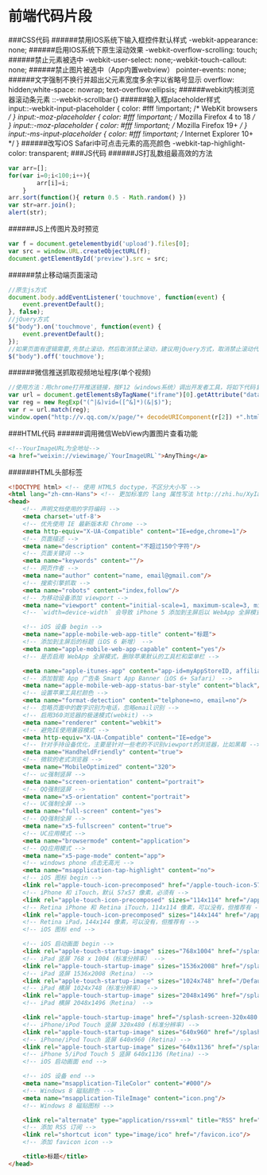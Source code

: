 前端代码片段
==
###CSS代码
######禁用IOS系统下输入框控件默认样式
    -webkit-appearance: none;
######启用IOS系统下原生滚动效果
    -webkit-overflow-scrolling: touch;
######禁止元素被选中
    -webkit-user-select: none;-webkit-touch-callout: none;
######禁止图片被选中（App内置webview）
    pointer-events: none;
######文字强制不换行并超出父元素宽度多余字以省略号显示
    overflow: hidden;white-space: nowrap; text-overflow:ellipsis;
######webkit内核浏览器滚动条元素
    ::-webkit-scrollbar{}
######输入框placeholder样式    
    input::-webkit-input-placeholder {
    color: #fff !important; /* WebKit browsers */
    }
    input:-moz-placeholder {
    color: #fff !important; /* Mozilla Firefox 4 to 18 */
    }
    input::-moz-placeholder {
    color: #fff !important; /* Mozilla Firefox 19+ */
    }
    input:-ms-input-placeholder {
    color: #fff !important; /* Internet Explorer 10+ */
    }
######改写iOS Safari中可点击元素的高亮颜色
    -webkit-tap-highlight-color: transparent;
###JS代码
######JS打乱数组最高效的方法
```js
var arr=[];
for(var i=0;i<100;i++){
        arr[i]=i;
    }
arr.sort(function(){ return 0.5 - Math.random() })
var str=arr.join();
alert(str);
```
######JS上传图片及时预览
```js
var f = document.getelementbyid('upload').files[0];
var src = window.URL.createObjectURL(f);
document.getElementById('preview').src = src;
```
######禁止移动端页面滚动
```js
//原生js方式
document.body.addEventListener('touchmove', function(event) {
	event.preventDefault();
}, false);
//jQuery方式
$("body").on('touchmove', function(event) {
    event.preventDefault();
});
//如果页面有逻辑需要,先禁止滚动，然后取消禁止滚动，建议用jQuery方式，取消禁止滚动代码如下
$("body").off('touchmove');
```
######微信推送抓取视频地址程序(单个视频)
```js
//使用方法：用chrome打开推送链接，按F12（windows系统）调出开发者工具，将如下代码复制粘贴到console控制台即可
var url = document.getElementsByTagName("iframe")[0].getAttribute("data-src").split("?")[1];
var reg = new RegExp("(^|&)vid=([^&]*)(&|$)");
var r = url.match(reg);
window.open("http://v.qq.com/x/page/"+ decodeURIComponent(r[2]) +".html");
```
###HTML代码
######调用微信WebView内置图片查看功能
```html
<!--YourImageURL为全地址-->
<a href="weixin://viewimage/`YourImageURL`">AnyThing</a>
```
######HTML头部标签
```html
<!DOCTYPE html> <!-- 使用 HTML5 doctype，不区分大小写 -->
<html lang="zh-cmn-Hans"> <!-- 更加标准的 lang 属性写法 http://zhi.hu/XyIa -->
<head>
    <!-- 声明文档使用的字符编码 -->
    <meta charset='utf-8'>
    <!-- 优先使用 IE 最新版本和 Chrome -->
    <meta http-equiv="X-UA-Compatible" content="IE=edge,chrome=1"/>
    <!-- 页面描述 -->
    <meta name="description" content="不超过150个字符"/>
    <!-- 页面关键词 -->
    <meta name="keywords" content=""/>
    <!-- 网页作者 -->
    <meta name="author" content="name, email@gmail.com"/>
    <!-- 搜索引擎抓取 -->
    <meta name="robots" content="index,follow"/>
    <!-- 为移动设备添加 viewport -->
    <meta name="viewport" content="initial-scale=1, maximum-scale=3, minimum-scale=1, user-scalable=no">
    <!-- `width=device-width` 会导致 iPhone 5 添加到主屏后以 WebApp 全屏模式打开页面时出现黑边 http://bigc.at/ios-webapp-viewport-meta.orz -->

    <!-- iOS 设备 begin -->
    <meta name="apple-mobile-web-app-title" content="标题">
    <!-- 添加到主屏后的标题（iOS 6 新增） -->
    <meta name="apple-mobile-web-app-capable" content="yes"/>
    <!-- 是否启用 WebApp 全屏模式，删除苹果默认的工具栏和菜单栏 -->

    <meta name="apple-itunes-app" content="app-id=myAppStoreID, affiliate-data=myAffiliateData, app-argument=myURL">
    <!-- 添加智能 App 广告条 Smart App Banner（iOS 6+ Safari） -->
    <meta name="apple-mobile-web-app-status-bar-style" content="black"/>
    <!-- 设置苹果工具栏颜色 -->
    <meta name="format-detection" content="telphone=no, email=no"/>
    <!-- 忽略页面中的数字识别为电话，忽略email识别 -->
    <!-- 启用360浏览器的极速模式(webkit) -->
    <meta name="renderer" content="webkit">
    <!-- 避免IE使用兼容模式 -->
    <meta http-equiv="X-UA-Compatible" content="IE=edge">
    <!-- 针对手持设备优化，主要是针对一些老的不识别viewport的浏览器，比如黑莓 -->
    <meta name="HandheldFriendly" content="true">
    <!-- 微软的老式浏览器 -->
    <meta name="MobileOptimized" content="320">
    <!-- uc强制竖屏 -->
    <meta name="screen-orientation" content="portrait">
    <!-- QQ强制竖屏 -->
    <meta name="x5-orientation" content="portrait">
    <!-- UC强制全屏 -->
    <meta name="full-screen" content="yes">
    <!-- QQ强制全屏 -->
    <meta name="x5-fullscreen" content="true">
    <!-- UC应用模式 -->
    <meta name="browsermode" content="application">
    <!-- QQ应用模式 -->
    <meta name="x5-page-mode" content="app">
    <!-- windows phone 点击无高光 -->
    <meta name="msapplication-tap-highlight" content="no">
    <!-- iOS 图标 begin -->
    <link rel="apple-touch-icon-precomposed" href="/apple-touch-icon-57x57-precomposed.png"/>
    <!-- iPhone 和 iTouch，默认 57x57 像素，必须有 -->
    <link rel="apple-touch-icon-precomposed" sizes="114x114" href="/apple-touch-icon-114x114-precomposed.png"/>
    <!-- Retina iPhone 和 Retina iTouch，114x114 像素，可以没有，但推荐有 -->
    <link rel="apple-touch-icon-precomposed" sizes="144x144" href="/apple-touch-icon-144x144-precomposed.png"/>
    <!-- Retina iPad，144x144 像素，可以没有，但推荐有 -->
    <!-- iOS 图标 end -->

    <!-- iOS 启动画面 begin -->
    <link rel="apple-touch-startup-image" sizes="768x1004" href="/splash-screen-768x1004.png"/>
    <!-- iPad 竖屏 768 x 1004（标准分辨率） -->
    <link rel="apple-touch-startup-image" sizes="1536x2008" href="/splash-screen-1536x2008.png"/>
    <!-- iPad 竖屏 1536x2008（Retina） -->
    <link rel="apple-touch-startup-image" sizes="1024x748" href="/Default-Portrait-1024x748.png"/>
    <!-- iPad 横屏 1024x748（标准分辨率） -->
    <link rel="apple-touch-startup-image" sizes="2048x1496" href="/splash-screen-2048x1496.png"/>
    <!-- iPad 横屏 2048x1496（Retina） -->

    <link rel="apple-touch-startup-image" href="/splash-screen-320x480.png"/>
    <!-- iPhone/iPod Touch 竖屏 320x480 (标准分辨率) -->
    <link rel="apple-touch-startup-image" sizes="640x960" href="/splash-screen-640x960.png"/>
    <!-- iPhone/iPod Touch 竖屏 640x960 (Retina) -->
    <link rel="apple-touch-startup-image" sizes="640x1136" href="/splash-screen-640x1136.png"/>
    <!-- iPhone 5/iPod Touch 5 竖屏 640x1136 (Retina) -->
    <!-- iOS 启动画面 end -->

    <!-- iOS 设备 end -->
    <meta name="msapplication-TileColor" content="#000"/>
    <!-- Windows 8 磁贴颜色 -->
    <meta name="msapplication-TileImage" content="icon.png"/>
    <!-- Windows 8 磁贴图标 -->

    <link rel="alternate" type="application/rss+xml" title="RSS" href="/rss.xml"/>
    <!-- 添加 RSS 订阅 -->
    <link rel="shortcut icon" type="image/ico" href="/favicon.ico"/>
    <!-- 添加 favicon icon -->

    <title>标题</title>
</head>
```
